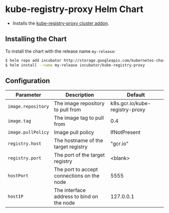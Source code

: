 # kube-registry-proxy Helm Chart

* Installs the [kube-registry-proxy cluster addon](https://github.com/kubernetes/kubernetes/tree/master/cluster/addons/registry).

## Installing the Chart

To install the chart with the release name `my-release`:

```bash
$ helm repo add incubator http://storage.googleapis.com/kubernetes-charts-incubator
$ helm install --name my-release incubator/kube-registry-proxy
```

## Configuration

| Parameter          | Description                                | Default                                      |
|--------------------|--------------------------------------------|----------------------------------------------|
| `image.repository` | The image repository to pull from          | k8s.gcr.io/kube-registry-proxy               |
| `image.tag`        | The image tag to pull from                 | 0.4                                          |
| `image.pullPolicy` | Image pull policy                          | IfNotPresent                                 |
| `registry.host`    | The hostname of the target registry        | "gcr.io"                                     |
| `registry.port`    | The port of the target registry            | \<blank>                                     |
| `hostPort`         | The port to accept connections on the node | 5555                                         |
| `hostIP`           | The interface address to bind on the node  | 127.0.0.1                                    |
